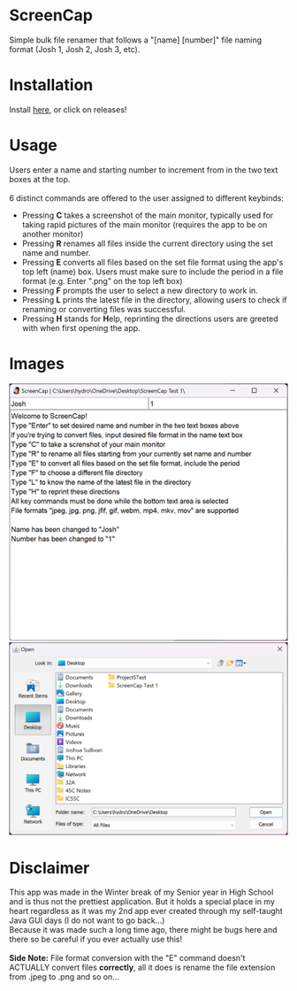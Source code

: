 # ScreenCap
Simple bulk file renamer that follows a "[name] [number]" file naming format (Josh 1, Josh 2, Josh 3, etc). 

# Installation
Install [here](https://github.com/Hydrohaven/ScreenCap/releases/tag/v2.2-beta), or click on releases!

# Usage
Users enter a name and starting number to increment from in the two text boxes at the top.\
\
6 distinct commands are offered to the user assigned to different keybinds:
- Pressing **C** takes a screenshot of the main monitor, typically used for taking rapid pictures of the main monitor (requires the app to be on another monitor)
- Pressing **R** renames all files inside the current directory using the set name and number.
- Pressing **E** converts all files based on the set file format using the app's top left (name) box. Users must make sure to include the period in a file format (e.g. Enter ".png" on the top left box)
- Pressing **F** prompts the user to select a new directory to work in.
- Pressing **L** prints the latest file in the directory, allowing users to check if renaming or converting files was successful.
- Pressing **H** stands for **H**elp, reprinting the directions users are greeted with when first opening the app.

# Images
<div style="margin: auto">
<img src="src/prev2.png" alt="preview image 2""/>
<img src="src/prev1.png" alt="preview image 1"/>
</div>

# Disclaimer
This app was made in the Winter break of my Senior year in High School and is thus not the prettiest application. But it holds a special place in my heart regardless as it was my 2nd app ever created through my self-taught Java GUI days (I do not want to go back...)\
Because it was made such a long time ago, there might be bugs here and there so be careful if you ever actually use this!\
\
**Side Note:** File format conversion with the "E" command doesn't ACTUALLY convert files **correctly**, all it does is rename the file extension from .jpeg to .png and so on...
